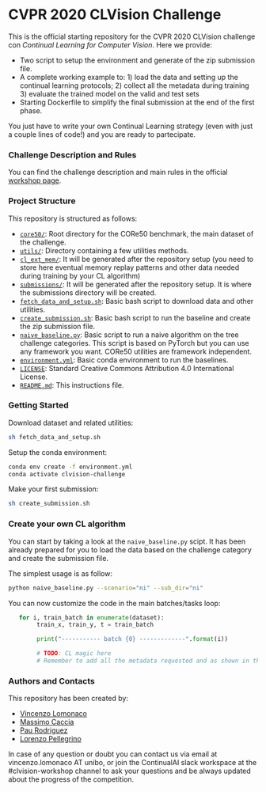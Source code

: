 # CVPR 2020 CLVision Challenge

This is the official starting repository for the CVPR 2020 CLVision 
challenge con *Continual Learning for Computer Vision*. Here we provide:

- Two script to setup the environment and generate of the zip submission file.
- A complete working example to: 1) load the data and setting up the continual
learning protocols; 2) collect all the metadata during training 3) evaluate the trained model on the valid and test sets 
- Starting Dockerfile to simplify the final submission at the end of the first phase.

You just have to write your own Continual Learning strategy (even with just a couple lines of code!) and you
are ready to partecipate.

### Challenge Description and Rules

You can find the challenge description and main rules in the official 
[workshop page](https://sites.google.com/view/clvision2020/challenge?authuser=0).

### Project Structure
This repository is structured as follows:

- [`core50/`](core50): Root directory for the CORe50  benchmark, the main dataset of the challenge.
- [`utils/`](core): Directory containing a few utilities methods.
- [`cl_ext_mem/`](cl_ext_mem): It will be generated after the repository setup (you need to store here eventual 
memory replay patterns and other data needed during training by your CL algorithm)  
- [`submissions/`](submissions): It will be generated after the repository setup. It is where the submissions directory
will be created.
- [`fetch_data_and_setup.sh`](fetch_data_and_setup.sh): Basic bash script to download data and other utilities.
- [`create_submission.sh`](create_submission.sh): Basic bash script to run the baseline and create the zip submission
file.
- [`naive_baseline.py`](naive_baseline.py): Basic script to run a naive algorithm on the tree challenge categories. 
This script is based on PyTorch but you can use any framework you want. CORe50 utilities are framework independent.
- [`environment.yml`](environment.yml): Basic conda environment to run the baselines.
- [`LICENSE`](LICENSE): Standard Creative Commons Attribution 4.0 International License.
- [`README.md`](README.md): This instructions file.


### Getting Started

Download dataset and related utilities:
```bash
sh fetch_data_and_setup.sh
```
Setup the conda environment:
```bash
conda env create -f environment.yml
conda activate clvision-challenge
```
Make your first submission:
```bash
sh create_submission.sh
```

### Create your own CL algorithm

You can start by taking a look at the `naive_baseline.py` scipt. It has been already prepared for you to load the
data based on the challenge category and create the submission file. 

The simplest usage is as follow:
```bash
python naive_baseline.py --scenario="ni" --sub_dir="ni"
```

You can now customize the code in the main batches/tasks loop:

```python
   for i, train_batch in enumerate(dataset):
        train_x, train_y, t = train_batch

        print("----------- batch {0} -------------".format(i))

        # TODO: CL magic here
        # Remember to add all the metadata requested and as shown in the sample script.
```
### Authors and Contacts

This repository has been created by:

- [Vincenzo Lomonaco]()
- [Massimo Caccia]()
- [Pau Rodriguez]()
- [Lorenzo Pellegrino]()

In case of any question or doubt you can contact us via email at vincenzo.lomonaco AT unibo, or join the ContinualAI slack
workspace at the #clvision-workshop channel to ask your questions and be always updated about the progress of the
competition.




